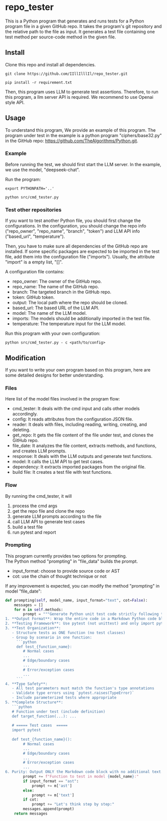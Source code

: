 # repo_tester
This is a Python program that generates and runs tests for a Python program file in a given GitHub repo. 
It takes the program's git repository and the relative path to the file as input. 
It generates a test file containing one test method per source-code method in the given file.

## Install
Clone this repo and install all dependencies.
```
git clone https://github.com/IIllIlllIl/repo_tester.git

pip install -r requirement.txt
```
Then, this program uses LLM to generate test assertions. Therefore, to run this program, a llm server API is required.
We recommend to use Openai style API.

## Usage
To understand this program, We provide an example of this program. The program under test in the example is a python 
program "ciphers/base32.py" in the GitHub repo: https://github.com/TheAlgorithms/Python.git.

### Example
Before running the test, we should first start the LLM server. In the example, we use the model, "deepseek-chat".

Run the program:
```
export PYTHONPATH='..'

python src/cmd_tester.py
```


### Test other repositories
If you want to test another Python file, you should first change the configurations. In the configuration, you should 
change the repo info ("repo_owner", "repo_name", "branch", "token") and 
LLM API info ("based_url", "temperature").

Then, you have to make sure all dependencies of the GitHub repo are installed. If some specific packages are expected 
to be imported in the test file, add them into the configuration file ("imports"). 
Usually, the attribute "import" is a empty list, "[]".

A configuration file contains:
- repo_owner: The owner of the GitHub repo.
- repo_name: The name of the GitHub repo.
- branch: The targeted branch in the GitHub repo.
- token: GitHub token.
- output: The local path where the repo should be cloned.
- based_url: The based URL of the LLM API.
- model: The name of the LLM model.
- imports: The models should be additionally imported in the test file.
- temperature: The temperature input for the LLM model.

Run this program with your own configuration:
```
python src/cmd_tester.py - c <path/to/config>
```

## Modification
If you want to write your own program based on this program, here are some detailed designs for better understanding.

### Files
Here list of the model files involved in the program flow:

- cmd_tester: It deals with the cmd input and calls other models accordingly.
- config: It reads attributes from the configuration JSON file.
- reader: It deals with files, including reading, writing, creating, and deleting.
- get_repo: It gets the file content of the file under test, and clones the GitHub repo.
- file_date: It analyzes the file content, extracts methods, and functions, and creates LLM prompts.
- response: It deals with the LLM outputs and generate test functions.
- model: It calls the LLM API to get test cases.
- dependency: It extracts imported packages from the original file.
- build file: It creates a test file with test functions.

### Flow
By running the cmd_tester, it will
1) process the cmd args
2) get the repo file and clone the repo
3) generate LLM prompts according to the file
4) call LLM API to generate test cases
5) build a test file
6) run pytest and report

### Prompting
This program currently provides two options for prompting.  
The Python method "prompting" in "file_data" builds the prompt.

- input_format: choose to provide source code or AST
- cot: use the chain of thought technique or not

If any improvement is expected, you can modify the method "prompting" in model "file_date":
```python
def prompting(self, model_name, input_format="text", cot=False):
    messages = []
    for m in self.methods:
        prompt = """Generate Python unit test code strictly following these requirements:
1. **Output Format**: Wrap the entire code in a Markdown Python code block (```python ... ```)
2. **Testing Framework**: Use pytest (not unittest) and only import pytest
3. **Test Organization**:
   - Structure tests as ONE function (no test classes)
   - Group by scenario in one function:
     ```python
     def test_{function_name}:
        # Normal cases
        ...
        # Edge/boundary cases
        ...
        # Error/exception cases
        ...
     ```
4. **Type Safety**:
   - All test parameters must match the function's type annotations
   - Validate type errors using `pytest.raises(TypeError)`
   - Include parameterized tests where appropriate
5. **Complete Structure**:
   ```python
   # Function under test (include definition)
   def target_function(...): ...
   
   # ===== Test cases  =====
   import pytest
   
   def test_{function_name}():
        # Normal cases
        ...
        # Edge/boundary cases
        ...
        # Error/exception cases
        ...
6. Purity: Output ONLY the Markdown code block with no additional text."""
        prompt += f"Function to test in model {model_name}:"
        if input_format == "ast":
            prompt += m['ast']
        else:
            prompt += m['text']
        if cot:
            prompt += "Let's think step by step:"
        messages.append(prompt)
    return messages
```